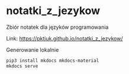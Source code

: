 # notatki_z_jezykow
Zbiór notatek dla języków programowania

Link:
https://pktiuk.github.io/notatki_z_jezykow/


Generowanie lokalnie

```bash
pip3 install mkdocs mkdocs-material
mkdocs serve
```
